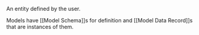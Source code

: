 An entity defined by the user.

Models have [[Model Schema]]s for definition and [[Model Data Record]]s that are instances of them.